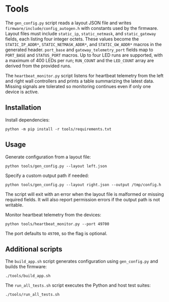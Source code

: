 # Tools

The `gen_config.py` script reads a layout JSON file and writes `firmware/include/config_autogen.h` with constants used by the firmware. Layout files must include `static_ip`, `static_netmask`, and `static_gateway` fields, each listing four integer octets. These values become the `STATIC_IP_ADDR*`, `STATIC_NETMASK_ADDR*`, and `STATIC_GW_ADDR*` macros in the generated header. `port_base` and `gateway_telemetry_port` fields map to `PORT_BASE` and `STATUS_PORT` macros. Up to four LED runs are supported, with a maximum of 400 LEDs per run; `RUN_COUNT` and the `LED_COUNT` array are derived from the provided runs.

The `heartbeat_monitor.py` script listens for heartbeat telemetry from the left and right wall controllers and prints a table summarizing the latest data. Missing signals are tolerated so monitoring continues even if only one device is active.

## Installation

Install dependencies:

```
python -m pip install -r tools/requirements.txt
```

## Usage

Generate configuration from a layout file:

```
python tools/gen_config.py --layout left.json
```

Specify a custom output path if needed:

```
python tools/gen_config.py --layout right.json --output /tmp/config.h
```

The script will exit with an error when the layout file is malformed or missing
required fields. It will also report permission errors if the output path is
not writable.

Monitor heartbeat telemetry from the devices:

```
python tools/heartbeat_monitor.py --port 49700
```

The port defaults to `49700`, so the flag is optional.

## Additional scripts

The `build_app.sh` script generates configuration using `gen_config.py` and
builds the firmware:

```
./tools/build_app.sh
```

The `run_all_tests.sh` script executes the Python and host test suites:

```
./tools/run_all_tests.sh
```
